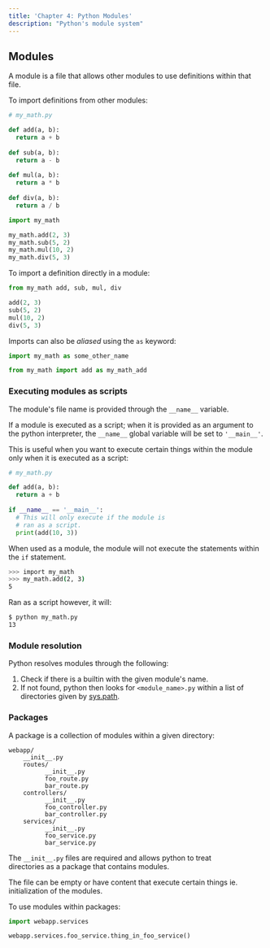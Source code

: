 ```yaml
---
title: 'Chapter 4: Python Modules'
description: "Python's module system"
---
```


## Modules

A module is a file that allows other modules to use definitions within 
that file.

To import definitions from other modules:

```py
# my_math.py

def add(a, b):
  return a + b
  
def sub(a, b):
  return a - b
  
def mul(a, b):
  return a * b
  
def div(a, b):
  return a / b
```

```py
import my_math

my_math.add(2, 3)
my_math.sub(5, 2)
my_math.mul(10, 2)
my_math.div(5, 3)
```

To import a definition directly in a module:

```py
from my_math add, sub, mul, div

add(2, 3)
sub(5, 2)
mul(10, 2)
div(5, 3)
```

Imports can also be *aliased* using the `as` keyword:

```py
import my_math as some_other_name
```

```py
from my_math import add as my_math_add
```

### Executing modules as scripts

The module's file name is provided through the `__name__` variable.

If a module is executed as a script; when it is provided as an 
argument to the python interpreter, the `__name__` global variable 
will be set to `'__main__'`.

This is useful when you want to execute certain things within the 
module only when it is executed as a script:

```py
# my_math.py

def add(a, b):
  return a + b
  
if __name__ == '__main__':
  # This will only execute if the module is 
  # ran as a script.
  print(add(10, 3))
```

When used as a module, the module will not execute the statements 
within the `if` statement.

```bash
>>> import my_math
>>> my_math.add(2, 3)
5
```

Ran as a script however, it will:

```bash
$ python my_math.py
13
```

### Module resolution

Python resolves modules through the following:

1. Check if there is a builtin with the given module's name.
2. If not found, python then looks for `<module_name>.py` within 
   a list of directories given by [sys.path](https://docs.python.org/3/library/sys.html#sys.path).

### Packages

A package is a collection of modules within a given directory:

```text
webapp/
    __init__.py
    routes/
          __init__.py
          foo_route.py
          bar_route.py
    controllers/
          __init__.py
          foo_controller.py
          bar_controller.py
    services/
          __init__.py
          foo_service.py
          bar_service.py
```

The `__init__.py` files are required and allows python to treat  
directories as a package that contains modules.

The file can be empty or have content that execute certain things 
ie. initialization of the modules.

To use modules within packages:

```py
import webapp.services

webapp.services.foo_service.thing_in_foo_service()
```
